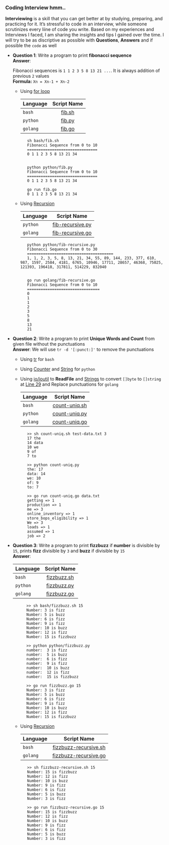 ### Coding Interview hmm..

**Interviewing** is a skill that you can get better at by studying, preparing, and practicing for it. It’s stressful to code in an interview, while someone scrutinizes every liine of code you write. Based on my experiences and Interviews I faced, I am sharing the insights and tips I gained  over the time. I will try to be as discriptive as possible with **Questions**, **Answers** and if possible the `code` as well

* **Question 1**: Write a program to print **fibonacci sequence**  
**Answer**: 

    Fibonacci sequences is `1 1 2 3 5 8 13 21 ...`. It is always addition of previous `2` values  
    **Formula:**  `Xn = Xn-1 + Xn-2`  
   - Using [for loop](https://wiki.python.org/moin/ForLoop)
    
     | Language       | Script Name  | 
     | ------------- |:-------------:|
     | `bash`      | [fib.sh](bash/fib.sh) |
     | `python`      | [fib.py](python/fib.py)|
     | `golang`      | [fib.go](golang/fib.go)|  

            sh bash/fib.sh
            Fibonacci Sequence from 0 to 10
            ===============================
            0 1 1 2 3 5 8 13 21 34


            python python/fib.py
            Fibonacci Sequence from 0 to 10
            ===============================
            0 1 1 2 3 5 8 13 21 34

            go run fib.go
            0 1 1 2 3 5 8 13 21 34

     
            
   - Using [Recursion](https://www.python-course.eu/recursive_functions.php)
   
     | Language       | Script Name  | 
     | ------------- |:-------------:|
     | `python`      | [fib-recursive.py](python/fib-recursive.py)| 
     | `golang`      | [fib-recursive.go](golang/fib-recursive.go)|   

            python python/fib-recursive.py
            Fibonacci Sequence from 0 to 30
            ======================================
            1, 1, 2, 3, 5, 8, 13, 21, 34, 55, 89, 144, 233, 377, 610, 987, 1597, 2584, 4181, 6765, 10946, 17711, 28657, 46368, 75025, 121393, 196418, 317811, 514229, 832040


            go run golang/fib-recursive.go
            Fibonacci Sequence from 0 to 10
            ================================
            0
            1
            1
            2
            3
            5
            8
            13
            21

* **Question 2**: Write a program to print **Unique Words and Count** from given file without the punctuations  
**Answer**: 
     We will use `tr -d '[:punct:]'` to remove the punctuations
 
   - Using [tr](https://en.wikipedia.org/wiki/Tr_(Unix)) for `bash`
   - Using [Counter](https://docs.python.org/2/library/collections.html) and [String](https://docs.python.org/2/library/string.html) for `python`
   - Using [io/ioutil](https://golang.org/pkg/io/ioutil/) to **ReadFile** and [Strings](https://golang.org/pkg/strings/) to convert `[]byte` to `[]string` at [Line 29](https://github.com/kodelint/programming-quest/blob/66ad9d5117c3fd3244ded9563635d8b807ea8e8c/golang/count-uniq.go#L29) and Replace punctuations for `golang`
    
     | Language       | Script Name  | 
     | ------------- |:-------------:|
     | `bash`      | [count-uniq.sh](bash/count-uniq.sh) |
     | `python`      | [count-uniq.py](python/count-uniq.py) |
     | `golang`      | [count-uniq.go](golang/count-uniq.go) |

            >> sh count-uniq.sh test-data.txt 3
            17 the
            14 data
            10 we
            9 of
            7 to

            >> python count-uniq.py
            the: 17
            data: 14
            we: 10
            of: 9
            to: 7

            >> go run count-uniq.go data.txt
            getting => 1
            production => 1
            me => 3
            online_inventory => 1
            store_bops_eligibility => 1
            We => 3
            loads => 1
            assumed => 1
            job => 2

* **Question 3**: Write a program to print **fizzbuzz** if **number** is divisible by `15`, prints **fizz** divisible by `3` and **buzz** if divisible by `15`  
**Answer**: 

    
     | Language       | Script Name  | 
     | ------------- |:-------------:|
     | `bash`      | [fizzbuzz.sh](bash/fizzbuzz.sh) |
     | `python`      | [fizzbuzz.py](python/fizzbuzz.py) |
     | `golang`      | [fizzbuzz.go](golang/fizzbuzz.go) |  

            >> sh bash/fizzbuzz.sh 15
            Number: 3 is fizz
            Number: 5 is buzz
            Number: 6 is fizz
            Number: 9 is fizz
            Number: 10 is buzz
            Number: 12 is fizz
            Number: 15 is fizzbuzz
            
            >> python python/fizzbuzz.py
            number:  3 is fizz
            number:  5 is buzz
            number:  6 is fizz
            number:  9 is fizz
            number:  10 is buzz
            number:  12 is fizz
            number:  15 is fizzbuzz  

            >> go run fizzbuzz.go 15
            Number: 3 is fizz
            Number: 5 is buzz
            Number: 6 is fizz
            Number: 9 is fizz
            Number: 10 is buzz
            Number: 12 is fizz
            Number: 15 is fizzbuzz
            
   - Using [Recursion](https://bash.cyberciti.biz/guide/Recursive_function)
   
     | Language       | Script Name  | 
     | ------------- |:-------------:|
     | `bash`      | [fizzbuzz-recursive.sh](bash/fizzbuzz-recursive.sh)|
     | `golang`      | [fizzbuzz-recursive.go](golang/fizzbuzz-recursive.go)|  

            >> sh fizzbuzz-recursive.sh 15
            Number: 15 is fizzbuzz
            Number: 12 is fizz
            Number: 10 is buzz
            Number: 9 is fizz
            Number: 6 is fizz
            Number: 5 is buzz
            Number: 3 is fizz

            >> go run fizzbuzz-recursive.go 15
            Number: 15 is fizzbuzz
            Number: 12 is fizz
            Number: 10 is buzz
            Number: 9 is fizz
            Number: 6 is fizz
            Number: 5 is buzz
            Number: 3 is fizz

